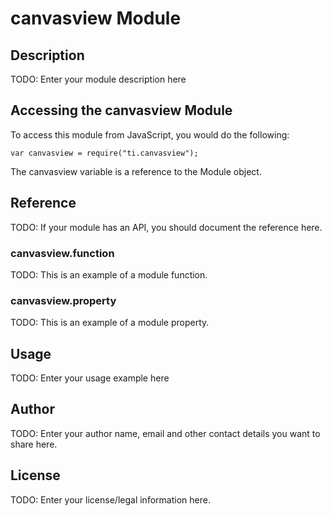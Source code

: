 # canvasview Module

## Description

TODO: Enter your module description here

## Accessing the canvasview Module

To access this module from JavaScript, you would do the following:

    var canvasview = require("ti.canvasview");

The canvasview variable is a reference to the Module object.

## Reference

TODO: If your module has an API, you should document
the reference here.

### canvasview.function

TODO: This is an example of a module function.

### canvasview.property

TODO: This is an example of a module property.

## Usage

TODO: Enter your usage example here

## Author

TODO: Enter your author name, email and other contact
details you want to share here.

## License

TODO: Enter your license/legal information here.
